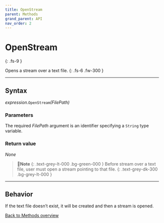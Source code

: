 ```yaml
---
title: OpenStream
parent: Methods
grand_parent: API
nav_order: 2
---
```


# OpenStream
{: .fs-9 }

Opens a stream over a text file.
{: .fs-6 .fw-300 }

---

## Syntax

*expression*.`OpenStream`*(FilePath)*

### Parameters

The required *FilePath* argument is an identifier specifying a `String` type variable.

### Return value

_None_

>📝**Note**
>{: .text-grey-lt-000 .bg-green-000 }
>Before stream over a text file, user must open a stream pointing to that file.
{: .text-grey-dk-300 .bg-grey-lt-000 }

---

## Behavior

If the text file doesn’t exist, it will be created and then a stream is opened. 


[Back to Methods overview](https://ecp-solutions.github.io/ECPTextStream/api/methods/)
